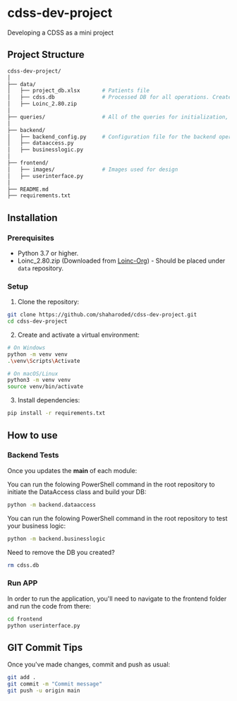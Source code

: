 # cdss-dev-project
Developing a CDSS as a mini project

## Project Structure

```bash
cdss-dev-project/
│
├── data/
│   ├── project_db.xlsx       # Patients file
│   ├── cdss.db               # Processed DB for all operations. Created on the first run
│   ├── Loinc_2.80.zip
│
├── queries/                  # All of the queries for initialization, data access and business logic
│
├── backend/
│   ├── backend_config.py     # Configuration file for the backend operations
│   ├── dataaccess.py
│   ├── businesslogic.py
│
├── frontend/
│   ├── images/               # Images used for design
│   ├── userinterface.py
│
├── README.md
├── requirements.txt
```

## Installation
### Prerequisites

- Python 3.7 or higher.
- Loinc_2.80.zip (Downloaded from [Loinc-Org](https://loinc.org/downloads/)) - Should be placed under `data` repository.

### Setup

1. Clone the repository:

```bash
git clone https://github.com/shaharoded/cdss-dev-project.git
cd cdss-dev-project
```

2. Create and activate a virtual environment:

```bash
# On Windows
python -m venv venv
.\venv\Scripts\Activate

# On macOS/Linux
python3 -m venv venv
source venv/bin/activate
```

3. Install dependencies:

```bash
pip install -r requirements.txt
```

## How to use
### Backend Tests

Once you updates the __main__ of each module:

You can run the folowing PowerShell command in the root repository to initiate the DataAccess class and build your DB:
```bash
python -m backend.dataaccess
```

You can run the folowing PowerShell command in the root repository to test your business logic:
```bash
python -m backend.businesslogic
```

Need to remove the DB you created?

```bash
rm cdss.db
```

### Run APP
In order to run the application, you'll need to navigate to the frontend folder and run the code from there:

```bash
cd frontend
python userinterface.py
```

## GIT Commit Tips
Once you've made changes, commit and push as usual:

```bash
git add .
git commit -m "Commit message"
git push -u origin main
```
